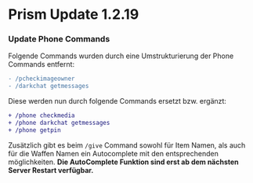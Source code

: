 # Prism Update 1.2.19

### Update Phone Commands

Folgende Commands wurden durch eine Umstrukturierung der Phone Commands entfernt:
```diff
- /pcheckimageowner
- /darkchat getmessages 
```
Diese werden nun durch folgende Commands ersetzt bzw. ergänzt:
```diff
+ /phone checkmedia
+ /phone darkchat getmessages
+ /phone getpin
```
Zusätzlich gibt es beim `/give` Command sowohl für Item Namen, als auch für die Waffen Namen ein Autocomplete mit den entsprechenden möglichkeiten.
**Die AutoComplete Funktion sind erst ab dem nächsten Server Restart verfügbar.**
